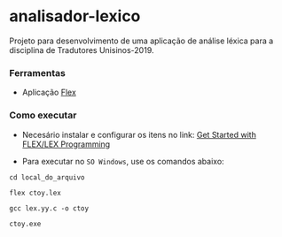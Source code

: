 ﻿# analisador-lexico

Projeto para desenvolvimento de uma aplicação de análise léxica para a disciplina de Tradutores Unisinos-2019.


### Ferramentas

- Aplicação [Flex](https://github.com/westes/flex)


### Como executar

- Necesário instalar e configurar os itens no link: [Get Started with FLEX/LEX Programming](https://codedost.com/flex/)

- Para executar no `SO Windows`, use os comandos abaixo:

``
cd local_do_arquivo
``

``
flex ctoy.lex  
``

``
gcc lex.yy.c -o ctoy  
``

``
ctoy.exe             
``

